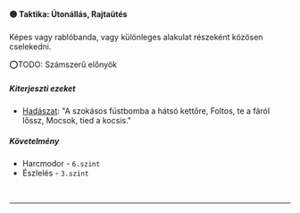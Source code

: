 #### 🟡 Taktika: Útonállás, Rajtaütés

Képes vagy rablóbanda, vagy különleges alakulat részeként közösen cselekedni.

⭕TODO: Számszerű előnyök

##### Kiterjeszti ezeket

- [Hadászat](../kepzettsegek.tudomanyos/hadaszat.md): "A szokásos füstbomba a hátsó kettőre, Foltos, te a fáról lőssz, Mocsok, tied a kocsis."

##### Követelmény

- Harcmodor - `6.szint`
- Észlelés - `3.szint`

<br />

---
